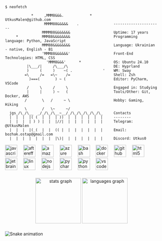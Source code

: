 ```console
$ neofetch

            *     ,MMM8&&&.            *          UtkusMalen@github.com
                  MMMM88&&&&&    .                ----------------------
                 MMMM88&&&&&&&                    Uptime: 17 years 
     *           MMM88&&&&&&&&                    Programming language: Python, JavaScript
                 MMM88&&&&&&&&                    Language: Ukrainian - native, English - B1
                 'MMM88&&&&&&'                    Front-End Technologies: HTML, CSS
                   'MMM8&&&'      *               OS: Ubuntu 24.10
          |\___/|     /\___/\                     DE: Hyprland
          )     (     )    ~( .              '    WM: Sway
         =\     /=   =\~    /=                    Shell: Zsh 
           )===(       ) ~ (                      Editor: PyCharm, VSCode
          /     \     /     \                     Engaged in: Studying
          |     |     ) ~   (                     Tools/Other: Git, Docker, AWS
         /       \   /     ~ \                    Hobby: Gaming, Hiking
         \       /   \~     ~/                    
  jgs_/\_/\__  _/_/\_/\__~__/_/\_/\_/\_/\_/\_     Contacts
  |  |  |  |( (  |  |  | ))  |  |  |  |  |  |     --------
  |  |  |  | ) ) |  |  |//|  |  |  |  |  |  |     Telegram: @UtkusMalen 
  |  |  |  |(_(  |  |  (( |  |  |  |  |  |  |     Email: bozhak.ostap@gmail.com 
  |  |  |  |  |  |  |  |\)|  |  |  |  |  |  |     Discord: Utkus0      
```

<div align="left">
  <img src="https://cdn.jsdelivr.net/gh/devicons/devicon/icons/javascript/javascript-original.svg" height="40" alt="javascript logo"  />
  <img width="12" />
  <img src="https://cdn.jsdelivr.net/gh/devicons/devicon/icons/aftereffects/aftereffects-original.svg" height="40" alt="aftereffects logo"  />
  <img width="12" />
  <img src="https://cdn.jsdelivr.net/gh/devicons/devicon/icons/amazonwebservices/amazonwebservices-line-wordmark.svg" height="40" alt="amazonwebservices logo"  />
  <img width="12" />
  <img src="https://cdn.jsdelivr.net/gh/devicons/devicon/icons/azure/azure-original.svg" height="40" alt="azure logo"  />
  <img width="12" />
  <img src="https://cdn.jsdelivr.net/gh/devicons/devicon/icons/bash/bash-original.svg" height="40" alt="bash logo"  />
  <img width="12" />
  <img src="https://cdn.jsdelivr.net/gh/devicons/devicon/icons/docker/docker-original.svg" height="40" alt="docker logo"  />
  <img width="12" />
  <img src="https://cdn.jsdelivr.net/gh/devicons/devicon/icons/github/github-original.svg" height="40" alt="github logo"  />
  <img width="12" />
  <img src="https://cdn.jsdelivr.net/gh/devicons/devicon/icons/html5/html5-original.svg" height="40" alt="html5 logo"  />
  <img width="12" />
  <img src="https://cdn.jsdelivr.net/gh/devicons/devicon/icons/jetbrains/jetbrains-original.svg" height="40" alt="jetbrains logo"  />
  <img width="12" />
  <img src="https://cdn.jsdelivr.net/gh/devicons/devicon/icons/linux/linux-original.svg" height="40" alt="linux logo"  />
  <img width="12" />
  <img src="https://cdn.jsdelivr.net/gh/devicons/devicon/icons/nodejs/nodejs-original.svg" height="40" alt="nodejs logo"  />
  <img width="12" />
  <img src="https://cdn.jsdelivr.net/gh/devicons/devicon/icons/pycharm/pycharm-original.svg" height="40" alt="pycharm logo"  />
  <img width="12" />
  <img src="https://cdn.jsdelivr.net/gh/devicons/devicon/icons/python/python-original.svg" height="40" alt="python logo"  />
  <img width="12" />
  <img src="https://cdn.jsdelivr.net/gh/devicons/devicon/icons/vscode/vscode-original.svg" height="40" alt="vscode logo"  />
</div>

###

<div align="center">
  <img src="https://github-readme-stats.vercel.app/api?username=UtkusMalen&hide_title=false&hide_rank=false&show_icons=true&include_all_commits=true&count_private=true&disable_animations=false&theme=dracula&locale=en&hide_border=false&order=1" height="150" alt="stats graph"  />
  <img src="https://github-readme-stats.vercel.app/api/top-langs?username=UtkusMalen&locale=en&hide_title=false&layout=compact&card_width=320&langs_count=5&theme=dracula&hide_border=false&order=2" height="150" alt="languages graph"  />
</div>

###

<img src="https://raw.githubusercontent.com/UtkusMalen/UtkusMalen/output/snake.svg" alt="Snake animation" />

###
